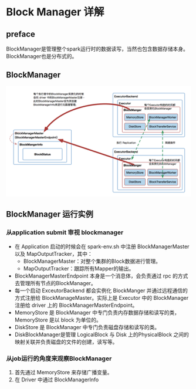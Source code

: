 # Block Manager 详解

## preface

BlockManager是管理整个spark运行时的数据读写，当然也包含数据存储本身。BlockManager也是分布式的。

## BlockManager 

![img](Block%20Manager%20%E8%AF%A6%E8%A7%A3.assets/1005794-20170305235055157-1156699855.png)

## BlockManager 运行实例

### 从application submit 审视 blockmanager

- 在 Application 启动的时候会在 spark-env.sh 中注册 BlockManagerMaster 以及 MapOutputTracker，其中：
  - BlockManagerMaster：对整个集群的Block数据进行管理。
  - MapOutputTracker：跟踪所有Mapper的输出。
- BlockManagerMasterEndpoint 本身是一个消息体，会负责通过 rpc 的方式去管理所有节点的BlockManager。
- 每一个启动 ExceutorBackend 都会实例化 BlockManger 并通过远程通信的方式注册给 BlockManageMaster。实际上是 Executor 中的 BlockManager 注册给 driver 上的 BlockManagerMasterEndpoint。
- MemoryStore 是 BlockManager 中专门负责内存数据存储和读写的类，MemoryStore 是以 block 为单位的。
- DiskStore 是 BlockManager 中专门负责磁盘存储和读写的类。
- DiskBlockManager是管理 LogicalBlock 与 Disk 上的PhysicalBlock 之间的映射关联并负责磁盘的文件的创建，读写等。

### 从job运行的角度来观察BlockManager

1. 首先通过 MemoryStore 来存储广播变量。
2. 在 Driver 中通过 BlockManagerInfo 